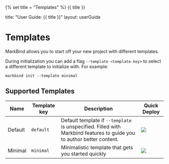 {% set title = "Templates" %}
<span id="title" class="d-none">{{ title }}</span>

<frontmatter>
  title: "User Guide: {{ title }}"
  layout: userGuide
</frontmatter>

# Templates

MarkBind allows you to start off your new project with different templates.

During initialization you can add a flag `--template <template-key>` to select a different template to initialize with. For example:

```
markbind init --template minimal
```

## Supported Templates

Name    | Template key | Description | Quick Deploy
----    | -------      | ----------- | ------------
Default | `default`    | Default template if `--template` is unspecified. Filled with Markbind features to guide you to author better content. | <a href="https://app.netlify.com/start/deploy?repository=https://github.com/MarkBind/init-typical-netlify"><img src="https://www.netlify.com/img/deploy/button.svg" /></a>
Minimal | `minimal` | Minimalistic template that gets you started quickly | <a href="https://app.netlify.com/start/deploy?repository=https://github.com/MarkBind/init-minimal-netlify"><img src="https://www.netlify.com/img/deploy/button.svg" /></a>
